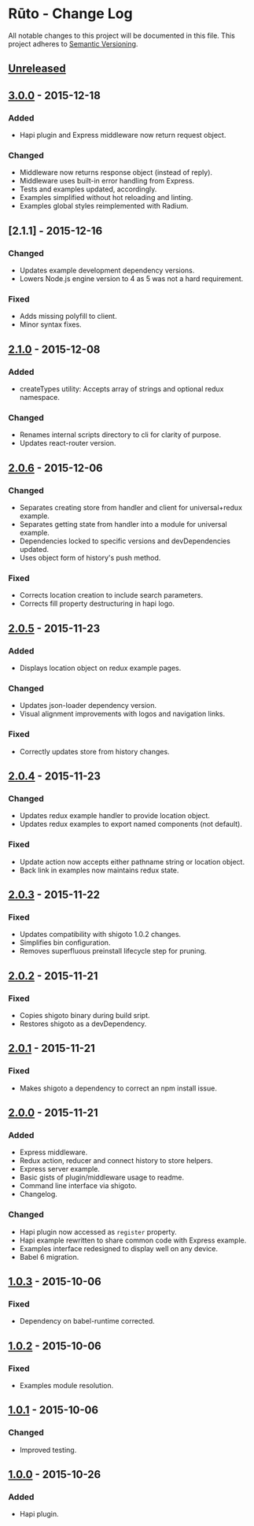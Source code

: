 # Rūto - Change Log
All notable changes to this project will be documented in this file.
This project adheres to [Semantic Versioning](http://semver.org/).

## [Unreleased]

## [3.0.0] - 2015-12-18
### Added
- Hapi plugin and Express middleware now return request object.

### Changed
- Middleware now returns response object (instead of reply).
- Middleware uses built-in error handling from Express.
- Tests and examples updated, accordingly.
- Examples simplified without hot reloading and linting.
- Examples global styles reimplemented with Radium.

## [2.1.1] - 2015-12-16
### Changed
- Updates example development dependency versions.
- Lowers Node.js engine version to 4 as 5 was not a hard requirement.

### Fixed
- Adds missing polyfill to client.
- Minor syntax fixes.

## [2.1.0] - 2015-12-08
### Added
- createTypes utility: Accepts array of strings and optional redux namespace.

### Changed
- Renames internal scripts directory to cli for clarity of purpose.
- Updates react-router version.

## [2.0.6] - 2015-12-06
### Changed
- Separates creating store from handler and client for universal+redux example.
- Separates getting state from handler into a module for universal example.
- Dependencies locked to specific versions and devDependencies updated.
- Uses object form of history's push method.

### Fixed
- Corrects location creation to include search parameters.
- Corrects fill property destructuring in hapi logo.

## [2.0.5] - 2015-11-23
### Added
- Displays location object on redux example pages.

### Changed
- Updates json-loader dependency version.
- Visual alignment improvements with logos and navigation links.

### Fixed
- Correctly updates store from history changes.

## [2.0.4] - 2015-11-23
### Changed
- Updates redux example handler to provide location object.
- Updates redux examples to export named components (not default).

### Fixed
- Update action now accepts either pathname string or location object.
- Back link in examples now maintains redux state.


## [2.0.3] - 2015-11-22
### Fixed
- Updates compatibility with shigoto 1.0.2 changes.
- Simplifies bin configuration.
- Removes superfluous preinstall lifecycle step for pruning.

## [2.0.2] - 2015-11-21
### Fixed
- Copies shigoto binary during build sript.
- Restores shigoto as a devDependency.

## [2.0.1] - 2015-11-21
### Fixed
- Makes shigoto a dependency to correct an npm install issue.

## [2.0.0] - 2015-11-21
### Added
- Express middleware.
- Redux action, reducer and connect history to store helpers.
- Express server example.
- Basic gists of plugin/middleware usage to readme.
- Command line interface via shigoto.
- Changelog.

### Changed
- Hapi plugin now accessed as `register` property.
- Hapi example rewritten to share common code with Express example.
- Examples interface redesigned to display well on any device.
- Babel 6 migration.

## [1.0.3] - 2015-10-06
### Fixed
- Dependency on babel-runtime corrected.

## [1.0.2] - 2015-10-06
### Fixed
- Examples module resolution.

## [1.0.1] - 2015-10-06
### Changed
- Improved testing.

## [1.0.0] - 2015-10-26
### Added
- Hapi plugin.

[Unreleased]: https://github.com/ninja/ruto/compare/3.0.0...develop
[3.0.0]: https://github.com/ninja/ruto/compare/3.0.0...2.1.0
[2.1.0]: https://github.com/ninja/ruto/compare/2.1.0...2.0.6
[2.0.6]: https://github.com/ninja/ruto/compare/2.0.5...2.0.6
[2.0.5]: https://github.com/ninja/ruto/compare/2.0.4...2.0.5
[2.0.4]: https://github.com/ninja/ruto/compare/2.0.3...2.0.4
[2.0.3]: https://github.com/ninja/ruto/compare/2.0.2...2.0.3
[2.0.2]: https://github.com/ninja/ruto/compare/2.0.1...2.0.2
[2.0.1]: https://github.com/ninja/ruto/compare/2.0.0...2.0.1
[2.0.0]: https://github.com/ninja/ruto/compare/1.0.3...2.0.0
[1.0.3]: https://github.com/ninja/ruto/compare/1.0.2...1.0.3
[1.0.2]: https://github.com/ninja/ruto/compare/1.0.1...1.0.2
[1.0.1]: https://github.com/ninja/ruto/compare/1.0.0...1.0.1
[1.0.0]: https://github.com/ninja/ruto/compare/1.0.0
